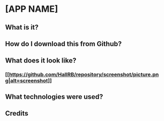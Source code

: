 # [APP NAME]

## What is it?
### 

## How do I download this from Github?
### 

##  What does it look like?
### [[https://github.com/HallRB/repository/screenshot/picture.png|alt=screenshot]]

## What technologies were used?
### 

## Credits
### 
